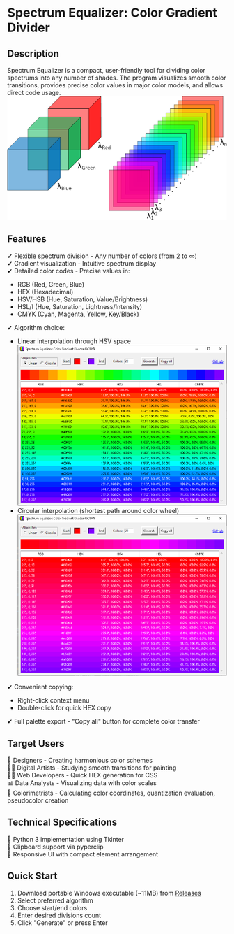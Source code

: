 # Spectrum Equalizer: Color Gradient Divider

## Description
Spectrum Equalizer is a compact, user-friendly tool for dividing color spectrums into any number of shades. The program visualizes smooth color transitions, provides precise color values in major color models, and allows direct code usage.
![Spectral Imaging](https://github.com/Otkupman/Spectrum-Equalizer/blob/main/Spectral%20Imaging.png)

## Features
✔ Flexible spectrum division - Any number of colors (from 2 to ∞)  
✔ Gradient visualization - Intuitive spectrum display  
✔ Detailed color codes - Precise values in:
   - RGB (Red, Green, Blue)
   - HEX (Hexadecimal)
   - HSV/HSB (Hue, Saturation, Value/Brightness)
   - HSL/I (Hue, Saturation, Lightness/Intensity)
   - CMYK (Cyan, Magenta, Yellow, Key/Black)  

✔ Algorithm choice:
   - Linear interpolation through HSV space
     ![Linear interpolation screenshot](https://github.com/Otkupman/Spectrum-Equalizer/blob/main/Demo%20Linear.png)
   - Circular interpolation (shortest path around color wheel)
     ![Circular interpolation screenshot](https://github.com/Otkupman/Spectrum-Equalizer/blob/main/Demo%20Circular.png)

✔ Convenient copying:
   - Right-click context menu
   - Double-click for quick HEX copy  

✔ Full palette export - "Copy all" button for complete color transfer  

## Target Users
🎨 Designers - Creating harmonious color schemes  
👩‍🎨 Digital Artists - Studying smooth transitions for painting  
👨‍💻 Web Developers - Quick HEX generation for CSS  
📊 Data Analysts - Visualizing data with color scales  
🌈 Colorimetrists - Calculating color coordinates, quantization evaluation, pseudocolor creation  

## Technical Specifications
🔹 Python 3 implementation using Tkinter  
🔹 Clipboard support via pyperclip  
🔹 Responsive UI with compact element arrangement  

## Quick Start
1. Download portable Windows executable (~11MB) from [Releases](https://github.com/Otkupman/Spectrum-Equalizer/releases)  
2. Select preferred algorithm  
3. Choose start/end colors  
4. Enter desired divisions count  
5. Click "Generate" or press Enter  
